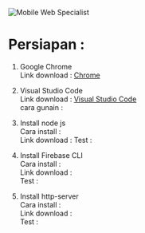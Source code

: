 ![Mobile Web Specialist](images/logo.jpeg)  

# Persiapan :
1. Google Chrome  
Link download   : [Chrome](https://support.google.com/chrome/answer/95346?co=GENIE.Platform%3DDesktop&hl=en)  

2. Visual Studio Code  
Link download   : [Visual Studio Code](http://github.com)  
cara gunain     :

3. Install node js  
Cara install    :  
Link download   : 
Test            : 

4. Install Firebase CLI  
Cara install    :  
Link download   :  
Test            :   

5. Install http-server  
Cara install    :  
Link download   :  
Test            :   

